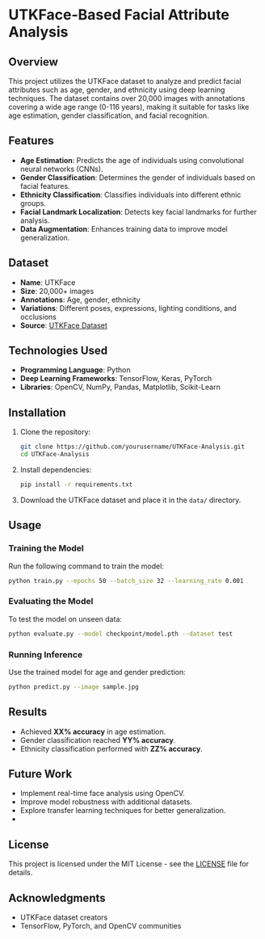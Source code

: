 # UTKFace-Based Facial Attribute Analysis

## Overview
This project utilizes the UTKFace dataset to analyze and predict facial attributes such as age, gender, and ethnicity using deep learning techniques. The dataset contains over 20,000 images with annotations covering a wide age range (0-116 years), making it suitable for tasks like age estimation, gender classification, and facial recognition.

## Features
- **Age Estimation**: Predicts the age of individuals using convolutional neural networks (CNNs).
- **Gender Classification**: Determines the gender of individuals based on facial features.
- **Ethnicity Classification**: Classifies individuals into different ethnic groups.
- **Facial Landmark Localization**: Detects key facial landmarks for further analysis.
- **Data Augmentation**: Enhances training data to improve model generalization.

## Dataset
- **Name**: UTKFace
- **Size**: 20,000+ images
- **Annotations**: Age, gender, ethnicity
- **Variations**: Different poses, expressions, lighting conditions, and occlusions
- **Source**: [UTKFace Dataset](https://susanqq.github.io/UTKFace/)

## Technologies Used
- **Programming Language**: Python
- **Deep Learning Frameworks**: TensorFlow, Keras, PyTorch
- **Libraries**: OpenCV, NumPy, Pandas, Matplotlib, Scikit-Learn

## Installation
1. Clone the repository:
   ```sh
   git clone https://github.com/yourusername/UTKFace-Analysis.git
   cd UTKFace-Analysis
   ```
2. Install dependencies:
   ```sh
   pip install -r requirements.txt
   ```
3. Download the UTKFace dataset and place it in the `data/` directory.

## Usage
### Training the Model
Run the following command to train the model:
```sh
python train.py --epochs 50 --batch_size 32 --learning_rate 0.001
```

### Evaluating the Model
To test the model on unseen data:
```sh
python evaluate.py --model checkpoint/model.pth --dataset test
```

### Running Inference
Use the trained model for age and gender prediction:
```sh
python predict.py --image sample.jpg
```

## Results
- Achieved **XX% accuracy** in age estimation.
- Gender classification reached **YY% accuracy**.
- Ethnicity classification performed with **ZZ% accuracy**.

## Future Work
- Implement real-time face analysis using OpenCV.
- Improve model robustness with additional datasets.
- Explore transfer learning techniques for better generalization.
- 

## License
This project is licensed under the MIT License - see the [LICENSE](LICENSE) file for details.

## Acknowledgments
- UTKFace dataset creators
- TensorFlow, PyTorch, and OpenCV communities
